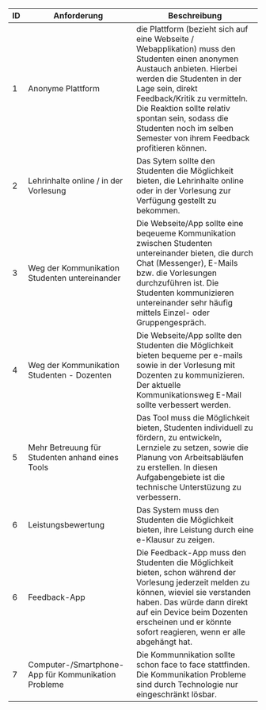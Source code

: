  ID | Anforderung | Beschreibung |
----|--------------|-------|
 1| Anonyme Plattform  | die Plattform (bezieht sich auf eine Webseite / Webapplikation) muss den Studenten einen anonymen Austauch anbieten. Hierbei werden die Studenten in der Lage sein, direkt Feedback/Kritik zu vermitteln. Die Reaktion sollte relativ spontan sein, sodass die Studenten noch im selben Semester von ihrem Feedback profitieren können. | 
 2| Lehrinhalte online / in der Vorlesung | Das Sytem sollte den Studenten die Möglichkeit bieten, die Lehrinhalte online oder in der Vorlesung zur Verfügung gestellt zu bekommen. |
 3| Weg der Kommunikation Studenten untereinander | Die Webseite/App sollte eine beqeueme Kommunikation zwischen Studenten untereinander bieten, die durch Chat (Messenger), E-Mails bzw. die Vorlesungen durchzuführen ist. Die Studenten kommunizieren untereinander sehr häufig mittels Einzel- oder Gruppengespräch.| 
 4| Weg der Kommunikation Studenten - Dozenten | Die Webseite/App sollte den Studenten die Möglichkeit bieten bequeme per e-mails sowie  in der Vorlesung mit Dozenten zu kommunizieren. Der aktuelle Kommunikationsweg E-Mail sollte verbessert werden.| 
 5| Mehr Betreuung für Studenten anhand eines Tools | Das Tool muss die Möglichkeit bieten, Studenten individuell zu fördern, zu entwickeln, Lernziele zu setzen, sowie die Planung von Arbeitsabläufen zu erstellen. In diesen Aufgabengebiete ist die technische Unterstüzung zu verbessern. |
 6| Leistungsbewertung | Das System muss den Studenten die Möglichkeit bieten, ihre Leistung durch eine e-Klausur zu zeigen. |
 6| Feedback-App | Die Feedback-App muss den Studenten die Möglichkeit bieten, schon während der Vorlesung jederzeit melden zu können, wieviel sie verstanden haben. Das würde dann direkt auf ein Device beim Dozenten erscheinen und er könnte sofort reagieren, wenn er alle abgehängt hat. |
 7| Computer-/Smartphone-App für Kommunikation Probleme | Die Kommunnikation sollte schon face to face stattfinden. Die Kommunikation Probleme  sind durch Technologie nur eingeschränkt lösbar. |
 
